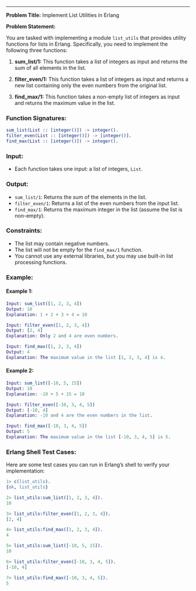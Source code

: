 
---

**Problem Title:** Implement List Utilities in Erlang

**Problem Statement:**

You are tasked with implementing a module `list_utils` that provides utility functions for lists in Erlang. Specifically, you need to implement the following three functions:

1. **sum_list/1:** This function takes a list of integers as input and returns the sum of all elements in the list.

2. **filter_even/1:** This function takes a list of integers as input and returns a new list containing only the even numbers from the original list.

3. **find_max/1:** This function takes a non-empty list of integers as input and returns the maximum value in the list.

### Function Signatures:
```erlang
sum_list(List :: [integer()]) -> integer().
filter_even(List :: [integer()]) -> [integer()].
find_max(List :: [integer()]) -> integer().
```

### Input:
- Each function takes one input: a list of integers, `List`.

### Output:
- `sum_list/1`: Returns the sum of the elements in the list.
- `filter_even/1`: Returns a list of the even numbers from the input list.
- `find_max/1`: Returns the maximum integer in the list (assume the list is non-empty).

### Constraints:
- The list may contain negative numbers.
- The list will not be empty for the `find_max/1` function.
- You cannot use any external libraries, but you may use built-in list processing functions.

### Example:

#### Example 1:
```erlang
Input: sum_list([1, 2, 3, 4])
Output: 10
Explanation: 1 + 2 + 3 + 4 = 10

Input: filter_even([1, 2, 3, 4])
Output: [2, 4]
Explanation: Only 2 and 4 are even numbers.

Input: find_max([1, 2, 3, 4])
Output: 4
Explanation: The maximum value in the list [1, 2, 3, 4] is 4.
```

#### Example 2:
```erlang
Input: sum_list([-10, 5, 15])
Output: 10
Explanation: -10 + 5 + 15 = 10

Input: filter_even([-10, 3, 4, 5])
Output: [-10, 4]
Explanation: -10 and 4 are the even numbers in the list.

Input: find_max([-10, 3, 4, 5])
Output: 5
Explanation: The maximum value in the list [-10, 3, 4, 5] is 5.
```

### Erlang Shell Test Cases:

Here are some test cases you can run in Erlang’s shell to verify your implementation:

```erlang
1> c(list_utils).
{ok, list_utils}

2> list_utils:sum_list([1, 2, 3, 4]).
10

3> list_utils:filter_even([1, 2, 3, 4]).
[2, 4]

4> list_utils:find_max([1, 2, 3, 4]).
4

5> list_utils:sum_list([-10, 5, 15]).
10

6> list_utils:filter_even([-10, 3, 4, 5]).
[-10, 4]

7> list_utils:find_max([-10, 3, 4, 5]).
5
```